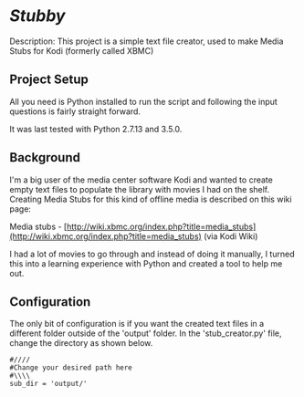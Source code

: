 # _Stubby_

Description: This project is a simple text file creator, used to make Media Stubs for Kodi (formerly called XBMC)

## Project Setup

All you need is Python installed to run the script and following the input questions is fairly straight forward.

It was last tested with Python 2.7.13 and 3.5.0.

## Background

I'm a big user of the media center software Kodi and wanted to create empty text files to populate
the library with movies I had on the shelf. Creating Media Stubs for this kind of offline media is
described on this wiki page:

Media stubs - [http://wiki.xbmc.org/index.php?title=media_stubs](http://wiki.xbmc.org/index.php?title=media_stubs) (via Kodi Wiki)

I had a lot of movies to go through and instead of doing it manually, I turned this into a learning experience with Python
and created a tool to help me out.

## Configuration

The only bit of configuration is if you want the created text files in a different folder outside of the 'output' folder. In the
'stub_creator.py' file, change the directory as shown below.

```
#////
#Change your desired path here
#\\\\    
sub_dir = 'output/'
```

